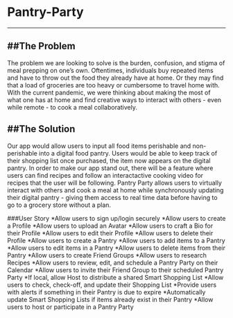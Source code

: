 # Pantry-Party
---
##The Problem
------
The problem we are looking to solve is the burden, confusion, and stigma of meal prepping on one’s own. Oftentimes, individuals buy repeated items and have to throw out the food they already have at home. Or they may find that a load of groceries are too heavy or cumbersome to travel home with. With the current pandemic, we were thinking about making the most of what one has at home and find creative ways to interact with others - even while remote - to cook a meal collaboratively. 

##The Solution
------
Our app would allow users to input all food items perishable and non-perishable into a digital food pantry. Users would be able to keep track of their shopping list once purchased, the item now appears on the digital pantry. In order to make our app stand out, there will be a feature where users can find recipes and follow an interactactive cooking video for recipes that the user will be following. Pantry Party allows users to virtually interact with others and cook a meal at home while synchronously updating their digital pantry - giving them access to real time data before having to go to a grocery store without a plan.

###User Story
*Allow users to sign up/login securely
*Allow users to create a Profile
*Allow users to upload an Avatar
*Allow users to craft a Bio for their Profile
*Allow users to edit their Profile
*Allow users to delete their Profile
*Allow users to create a Pantry
*Allow users to add items to a Pantry
*Allow users to edit items in a Pantry
*Allow users to delete items from their Pantry
*Allow users to create Friend Groups
*Allow users to research Recipes
*Allow users to review, edit, and schedule a Pantry Party on their Calendar
*Allow users to invite their Friend Group to their scheduled Pantry Party
*If local, allow Host to distribute a shared Smart Shopping List
*Allow users to check, check-off, and update their Shopping List
*Provide users with alerts if something in their Pantry is due to expire
*Automatically update Smart Shopping Lists if items already exist in their Pantry
*Allow users to host or participate in a Pantry Party
